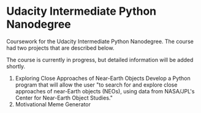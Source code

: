 # Udacity Intermediate Python Nanodegree
Coursework for the Udacity Intermediate Python Nanodegree. The course had two projects that are described below.

The course is currently in progress, but detailed information will be added shortly.
1.  Exploring Close Approaches of Near-Earth Objects
    Develop a Python program that will allow the user "to search for and explore close approaches of near-Earth objects (NEOs), using data from NASA/JPL's Center for Near-Earth Object Studies."
2.  Motivational Meme Generator
